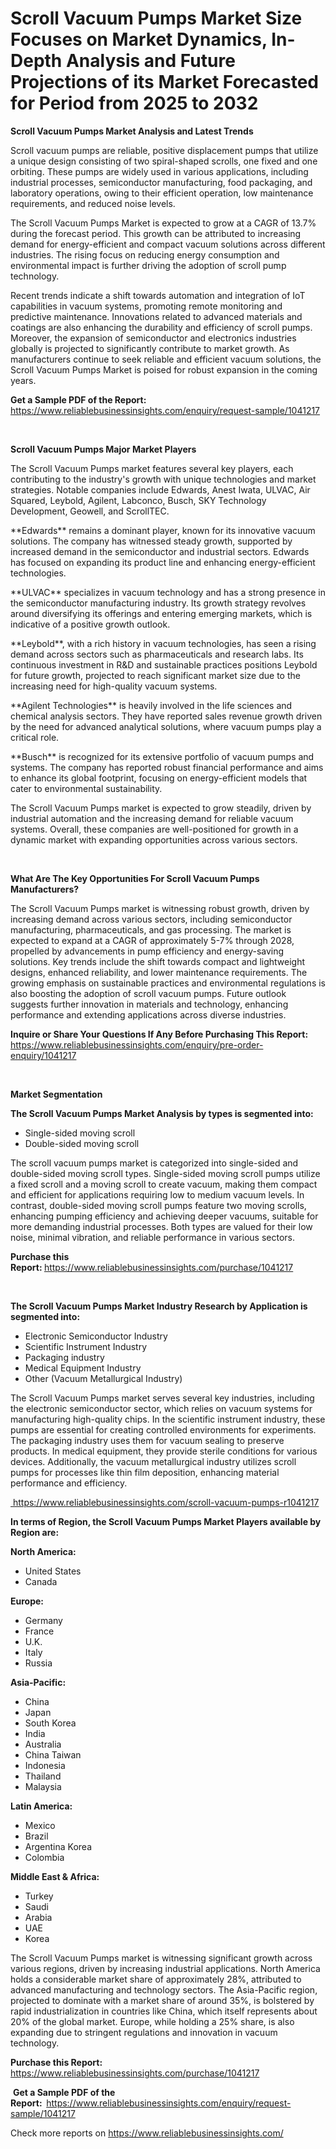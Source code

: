 <p><h1>Scroll Vacuum Pumps Market Size Focuses on Market Dynamics, In-Depth Analysis and Future Projections of its Market Forecasted for Period from 2025 to 2032</h1></p><p><strong>Scroll Vacuum Pumps Market Analysis and Latest Trends</strong></p>
<p><p>Scroll vacuum pumps are reliable, positive displacement pumps that utilize a unique design consisting of two spiral-shaped scrolls, one fixed and one orbiting. These pumps are widely used in various applications, including industrial processes, semiconductor manufacturing, food packaging, and laboratory operations, owing to their efficient operation, low maintenance requirements, and reduced noise levels.</p><p>The Scroll Vacuum Pumps Market is expected to grow at a CAGR of 13.7% during the forecast period. This growth can be attributed to increasing demand for energy-efficient and compact vacuum solutions across different industries. The rising focus on reducing energy consumption and environmental impact is further driving the adoption of scroll pump technology.</p><p>Recent trends indicate a shift towards automation and integration of IoT capabilities in vacuum systems, promoting remote monitoring and predictive maintenance. Innovations related to advanced materials and coatings are also enhancing the durability and efficiency of scroll pumps. Moreover, the expansion of semiconductor and electronics industries globally is projected to significantly contribute to market growth. As manufacturers continue to seek reliable and efficient vacuum solutions, the Scroll Vacuum Pumps Market is poised for robust expansion in the coming years.</p></p>
<p><strong>Get a Sample PDF of the Report:&nbsp;</strong> <a href="https://www.reliablebusinessinsights.com/enquiry/request-sample/1041217?utm_campaign=2224&utm_medium=2&utm_source=Github&utm_content=ia&utm_term=10042025&utm_id=scroll-vacuum-pumps">https://www.reliablebusinessinsights.com/enquiry/request-sample/1041217</a></p>
<p>&nbsp;</p>
<p><strong>Scroll Vacuum Pumps Major Market Players</strong></p>
<p><p>The Scroll Vacuum Pumps market features several key players, each contributing to the industry's growth with unique technologies and market strategies. Notable companies include Edwards, Anest Iwata, ULVAC, Air Squared, Leybold, Agilent, Labconco, Busch, SKY Technology Development, Geowell, and ScrollTEC.</p><p>**Edwards** remains a dominant player, known for its innovative vacuum solutions. The company has witnessed steady growth, supported by increased demand in the semiconductor and industrial sectors. Edwards has focused on expanding its product line and enhancing energy-efficient technologies.</p><p>**ULVAC** specializes in vacuum technology and has a strong presence in the semiconductor manufacturing industry. Its growth strategy revolves around diversifying its offerings and entering emerging markets, which is indicative of a positive growth outlook.</p><p>**Leybold**, with a rich history in vacuum technologies, has seen a rising demand across sectors such as pharmaceuticals and research labs. Its continuous investment in R&D and sustainable practices positions Leybold for future growth, projected to reach significant market size due to the increasing need for high-quality vacuum systems.</p><p>**Agilent Technologies** is heavily involved in the life sciences and chemical analysis sectors. They have reported sales revenue growth driven by the need for advanced analytical solutions, where vacuum pumps play a critical role.</p><p>**Busch** is recognized for its extensive portfolio of vacuum pumps and systems. The company has reported robust financial performance and aims to enhance its global footprint, focusing on energy-efficient models that cater to environmental sustainability.</p><p>The Scroll Vacuum Pumps market is expected to grow steadily, driven by industrial automation and the increasing demand for reliable vacuum systems. Overall, these companies are well-positioned for growth in a dynamic market with expanding opportunities across various sectors.</p></p>
<p>&nbsp;</p>
<p><strong>What Are The Key Opportunities For Scroll Vacuum Pumps Manufacturers?</strong></p>
<p><p>The Scroll Vacuum Pumps market is witnessing robust growth, driven by increasing demand across various sectors, including semiconductor manufacturing, pharmaceuticals, and gas processing. The market is expected to expand at a CAGR of approximately 5-7% through 2028, propelled by advancements in pump efficiency and energy-saving solutions. Key trends include the shift towards compact and lightweight designs, enhanced reliability, and lower maintenance requirements. The growing emphasis on sustainable practices and environmental regulations is also boosting the adoption of scroll vacuum pumps. Future outlook suggests further innovation in materials and technology, enhancing performance and extending applications across diverse industries.</p></p>
<p><strong>Inquire or Share Your Questions If Any Before Purchasing This Report:</strong> <a href="https://www.reliablebusinessinsights.com/enquiry/pre-order-enquiry/1041217?utm_campaign=2224&utm_medium=2&utm_source=Github&utm_content=ia&utm_term=10042025&utm_id=scroll-vacuum-pumps">https://www.reliablebusinessinsights.com/enquiry/pre-order-enquiry/1041217</a></p>
<p>&nbsp;</p>
<p><strong>Market Segmentation</strong></p>
<p><strong>The Scroll Vacuum Pumps Market Analysis by types is segmented into:</strong></p>
<p><ul><li>Single-sided moving scroll</li><li>Double-sided moving scroll</li></ul></p>
<p><p>The scroll vacuum pumps market is categorized into single-sided and double-sided moving scroll types. Single-sided moving scroll pumps utilize a fixed scroll and a moving scroll to create vacuum, making them compact and efficient for applications requiring low to medium vacuum levels. In contrast, double-sided moving scroll pumps feature two moving scrolls, enhancing pumping efficiency and achieving deeper vacuums, suitable for more demanding industrial processes. Both types are valued for their low noise, minimal vibration, and reliable performance in various sectors.</p></p>
<p><strong>Purchase this Report:&nbsp;</strong><a href="https://www.reliablebusinessinsights.com/purchase/1041217?utm_campaign=2224&utm_medium=2&utm_source=Github&utm_content=ia&utm_term=10042025&utm_id=scroll-vacuum-pumps">https://www.reliablebusinessinsights.com/purchase/1041217</a></p>
<p>&nbsp;</p>
<p><strong>The Scroll Vacuum Pumps Market Industry Research by Application is segmented into:</strong></p>
<p><ul><li>Electronic Semiconductor Industry</li><li>Scientific Instrument Industry</li><li>Packaging industry</li><li>Medical Equipment Industry</li><li>Other (Vacuum Metallurgical Industry)</li></ul></p>
<p><p>The Scroll Vacuum Pumps market serves several key industries, including the electronic semiconductor sector, which relies on vacuum systems for manufacturing high-quality chips. In the scientific instrument industry, these pumps are essential for creating controlled environments for experiments. The packaging industry uses them for vacuum sealing to preserve products. In medical equipment, they provide sterile conditions for various devices. Additionally, the vacuum metallurgical industry utilizes scroll pumps for processes like thin film deposition, enhancing material performance and efficiency.</p></p>
<p><a href="https://www.reliablebusinessinsights.com/scroll-vacuum-pumps-r1041217?utm_campaign=2224&utm_medium=2&utm_source=Github&utm_content=ia&utm_term=10042025&utm_id=scroll-vacuum-pumps">&nbsp;https://www.reliablebusinessinsights.com/scroll-vacuum-pumps-r1041217</a></p>
<p><strong>In terms of Region, the Scroll Vacuum Pumps Market Players available by Region are:</strong></p>
<p>
    <p> <strong> North America: </strong>
        <ul>
            <li>United States</li>
            <li>Canada</li>
        </ul>
        </p> 
    <p> <strong> Europe: </strong>
        <ul>
            <li>Germany</li>
            <li>France</li>
            <li>U.K.</li>
            <li>Italy</li>
            <li>Russia</li>
        </ul>
        </p> 
    <p> <strong> Asia-Pacific: </strong>
        <ul>
            <li>China</li>
            <li>Japan</li>
            <li>South Korea</li>
            <li>India</li>
            <li>Australia</li>
            <li>China Taiwan</li>
            <li>Indonesia</li>
            <li>Thailand</li>
            <li>Malaysia</li>
        </ul>
        </p> 
    <p> <strong> Latin America: </strong>
        <ul>
            <li>Mexico</li>
            <li>Brazil</li>
            <li>Argentina Korea</li>
            <li>Colombia</li>
        </ul>
        </p> 
    <p> <strong> Middle East & Africa: </strong>
        <ul>
            <li>Turkey</li>
            <li>Saudi</li>
            <li>Arabia</li>
            <li>UAE</li>
            <li>Korea</li>
        </ul>
    </p>
    </p>
<p><p>The Scroll Vacuum Pumps market is witnessing significant growth across various regions, driven by increasing industrial applications. North America holds a considerable market share of approximately 28%, attributed to advanced manufacturing and technology sectors. The Asia-Pacific region, projected to dominate with a market share of around 35%, is bolstered by rapid industrialization in countries like China, which itself represents about 20% of the global market. Europe, while holding a 25% share, is also expanding due to stringent regulations and innovation in vacuum technology.</p></p>
<p><strong>Purchase this Report: </strong><a href="https://www.reliablebusinessinsights.com/purchase/1041217?utm_campaign=2224&utm_medium=2&utm_source=Github&utm_content=ia&utm_term=10042025&utm_id=scroll-vacuum-pumps">https://www.reliablebusinessinsights.com/purchase/1041217</a></p>
<p>&nbsp;<strong>Get a Sample PDF of the Report:&nbsp;&nbsp;</strong><a href="https://www.reliablebusinessinsights.com/enquiry/request-sample/1041217?utm_campaign=2224&utm_medium=2&utm_source=Github&utm_content=ia&utm_term=10042025&utm_id=scroll-vacuum-pumps">https://www.reliablebusinessinsights.com/enquiry/request-sample/1041217</a></p>
<p><strong></strong></p>
<p>Check more reports on <a href="https://www.reliablebusinessinsights.com/?utm_campaign=2224&utm_medium=2&utm_source=Github&utm_content=ia&utm_term=10042025&utm_id=scroll-vacuum-pumps">https://www.reliablebusinessinsights.com/</a></p>